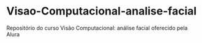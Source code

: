 # Visao-Computacional-analise-facial
Repositório do curso Visão Computacional: análise facial oferecido pela Alura
